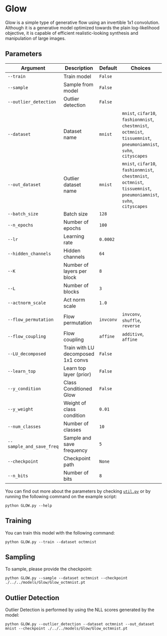 # Glow

Glow is a simple type of generative flow using an invertible 1x1 convolution. Although it is a generative model optimized towards the plain log-likelihood objective, it is capable of efficient realistic-looking synthesis and manipulation of large images.

## Parameters

| Argument             | Description                           | Default | Choices                                              |
|----------------------|---------------------------------------|---------|------------------------------------------------------|
| `--train`            | Train model                           | `False` |                                                      |
| `--sample`           | Sample from model                     | `False` |                                                      |
| `--outlier_detection`| Outlier detection                     | `False` |                                                      |
| `--dataset`          | Dataset name                          | `mnist` | `mnist`, `cifar10`, `fashionmnist`, `chestmnist`, `octmnist`, `tissuemnist`, `pneumoniamnist`, `svhn`, `cityscapes` |
| `--out_dataset`      | Outlier dataset name                  | `mnist` | `mnist`, `cifar10`, `fashionmnist`, `chestmnist`, `octmnist`, `tissuemnist`, `pneumoniamnist`, `svhn`, `cityscapes` |
| `--batch_size`       | Batch size                            | `128`   |                                                      |
| `--n_epochs`         | Number of epochs                      | `100`   |                                                      |
| `--lr`               | Learning rate                         | `0.0002`|                                                      |
| `--hidden_channels`  | Hidden channels                       | `64`    |                                                      |
| `--K`                | Number of layers per block            | `8`     |                                                      |
| `--L`                | Number of blocks                      | `3`     |                                                      |
| `--actnorm_scale`    | Act norm scale                        | `1.0`   |                                                      |
| `--flow_permutation` | Flow permutation                      |`invconv`| `invconv`, `shuffle`, `reverse`                      |
| `--flow_coupling`    | Flow coupling                         |`affine` | `additive`, `affine`                                 |
| `--LU_decomposed`    | Train with LU decomposed 1x1 convs    |`False`  |                                                      |
| `--learn_top`        | Learn top layer (prior)               | `False` |                                                      |
| `--y_condition`      | Class Conditioned Glow                | `False` |                                                      |
| `--y_weight`         | Weight of class condition             | `0.01`  |                                                      |
| `--num_classes`      | Number of classes                     | `10`    |                                                      |
| `--sample_and_save_freq` | Sample and save frequency         | `5`     |                                                      |
| `--checkpoint`       | Checkpoint path                       | `None`  |                                                      |
| `--n_bits`           | Number of bits                        | `8`     |                                                      |

You can find out more about the parameters by checking [`util.py`](./../src/generativezoo/utils/util.py) or by running the following command on the example script:

    python GLOW.py --help

## Training

You can train this model with the following command:

    python GLOW.py --train --dataset octmnist

## Sampling

To sample, please provide the checkpoint:

    python GLOW.py --sample --dataset octmnist --checkpoint ./../../models/Glow/Glow_octmnist.pt

## Outlier Detection

Outlier Detection is performed by using the NLL scores generated by the model:

    python GLOW.py --outlier_detection --dataset octmnist --out_dataset mnist --checkpoint ./../../models/Glow/Glow_octmnist.pt
